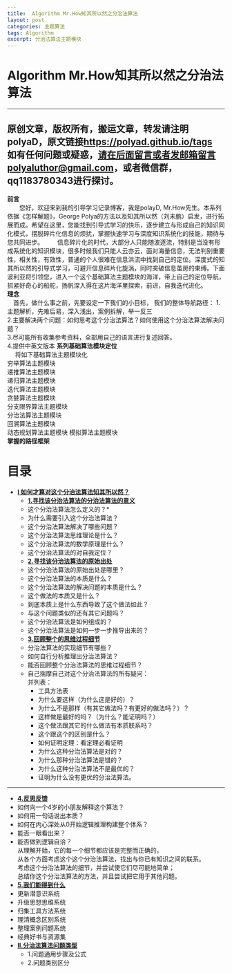 ```yaml
---
title:  Algorithm Mr.How知其所以然之分治法算法
layout: post
categories: 主题算法
tags: Algorithm
excerpt: 分治法算法主题模块
---
```

# Algorithm Mr.How知其所以然之分治法算法 <span id="home">

---

原创文章，版权所有，搬运文章，转发请注明polyaD，原文链接<https://polyad.github.io/tags>   
如有任何问题或疑惑，请在后面留言或者发邮箱留言polyaluthor@gmail.com，或者微信群，qq1183780343进行探讨。
---
**前言**  
&emsp;&emsp;您好，欢迎来到我的引导学习记录博客，我是polayD, Mr.How先生。本系列依据《怎样解题》，George Polya的方法以及知其所以然（刘未鹏）启发，进行拓展而成。希望在这里，您能找到引导式学习的快乐，逐步建立与形成自己的知识同化模式，摆脱碎片化信息的烦扰，掌握快速学习与深度知识系统化的技能，期待与您共同进步。
&emsp;&emsp;信息碎片化的时代，大部分人只能随波逐流，特别是当没有形成系统化的知识模块，很多时候我们只能人云亦云，面对海量信息，无法判别重要性，相关性，有效性，普通的个人很难在信息洪流中找到自己的定位。深度式的知其所以然的引导式学习，可避开信息碎片化旋涡，同时突破信息茧房的束缚。下面波利亚将引领您，进入一个这个基础算法主题模块的海洋，带上自己的定位导航，抓紧好奇心的船舵，扬帆深入得在这片海洋里探索，前进，自我迭代进化。  
****理念****  
&emsp;首先，做什么事之前，先要设定一下我们的小目标，
我们的整体导航路径：
1.主题解析，先难后易，深入浅出，案例拆解，举一反三  
2.主要解决两个问题：如何思考这个分治法算法？如何使用这个分治法算法解决问题？  
3.尽可能所有收集参考资料，全部用自己的语言进行复述回答。  
4.提供中英文版本
**系列基础算法模块定位**      
&emsp;
将如下基础算法主题模块化  
穷举算法主题模块  
递推算法主题模块  
递归算法主题模块  
迭代算法主题模块  
贪婪算法主题模块  
分支限界算法主题模块  
分治法算法主题模块  
回溯算法主题模块  
动态规划算法主题模块 
模拟算法主题模块     
****掌握的路径框架****
# 目录
* **[I 如何才算对这个分治法算法知其所以然？](#1)**      
  * **[1.寻找该分治法算法的分治法算法的意义](#1.1)**       
  *  这个分治法算法怎么定义的？* 
  *  为什么需要引入这个分治法算法？      
  * 这个分治法算法解决了哪些问题？   
  * 这个分治法算法思维理论是什么？   
  * 这个分治法算法的数学原理是什么？  
  * 这个分治法算法的对自我定位？   
  * **[2.寻找该分治法算法的原始出处](#1.2)**   
  * 这个分治法算法的原始出处是哪里？    
  * 这个分治法算法的本质是什么？    
  * 这个分治法算法的解决问题的本质是什么？   
  * 这个做法的本质又是什么？    
  * 到底本质上是什么东西导致了这个做法如此？    
  * 与这个问题类似的还有其它问题吗？ 
  * 这个分治法算法是如何组成的？    
  * 这个分治法算法是如何一步一步推导出来的？  
  * **[3.回顾整个的思维过程细节](#1.3)**  
  * 分治法算法的实现细节有哪些？   
  * 如何自行分析推理出分治法算法？      
  * 能否回顾整个分治法算法的思维过程细节？  
  - 
    自己揣摩自己对这个分治法算法的所有疑问：      
      并列表：     
    * 工具方法表 
    *   为什么要这样（为什么这是好的）？    
    *   为什么不是那样（有其它做法吗？有更好的做法吗？）？    
    *   这样做是最好的吗？（为什么？能证明吗？）    
    *   这个做法跟其它的什么做法有本质联系吗？    
    *   这个跟这个的区别是什么？    
    *   如何证明定理：看定理必看证明    
    *   为什么这种分治法算法是对的？    
    *   为什么那种分治法算法是错的？    
    *   为什么这种分治法算法不是最优的？    
    *   证明为什么没有更优的分治法算法。 
 ----  
  * **[4.反思反馈](#1.4)**      
  *  如何向一个4岁的小朋友解释这个算法？ 
  *  如何用一句话说出本质？
  *  如何在内心深处从0开始逻辑推理构建整个体系？
  *  能否一眼看出来？     
  * 能否做到逻辑自洽？    
    从理解开始，它的每一个细节都应该是完整而正确的，    
    从各个方面考虑这个这个分治法算法，找出与你已有知识之间的联系。    
    考虑这个分治法算法的细节，并尝试使它们尽可能地简单；    
    总结你这个分治法算法的方法，并且尝试把它用于其他问题。    
  * **[5.我们能得到什么](#1.5)**         
  *   更新潜意识系统    
  *   升级思想思维系统    
  *   归集工具方法系统    
  *   理清概念区别系统        
  *   整理案例问题系统  
  *   经典好书与资源集      
* **[II.分治法算法问题类型](#2)**     
  *  1.问题通用步骤及公式   
  *  2.问题类别区分   